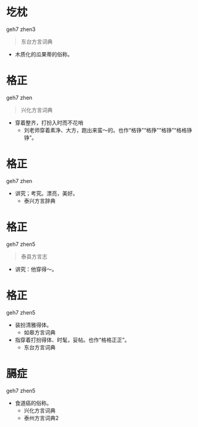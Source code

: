 # 圪枕
geh7 zhen3
> 东台方言词典
- 木质化的瓜果蒂的俗称。

# 格正
geh7 zhen
> 兴化方言词典
- 穿着整齐，打扮入时而不花哨
  - 刘老师穿着素净、大方，跑出来蛮～的。也作“格铮”“格挣”“格铮”“格格铮铮”。

# 格正
geh7 zhen
+ 讲究；考究。漂亮，美好。
  * 泰兴方言辞典

# 格正
geh7 zhen5
> 泰县方言志
- 讲究：他穿得～。

# 格正
geh7 zhen5
+ 装扮清雅得体。
  * 如皋方言词典
+ 指穿着打扮得体、时髦，妥帖。也作“格格正正”。
  * 东台方言词典

# 膈症
geh7 zhen5
+ 食道癌的俗称。
  * 兴化方言词典
  * 泰州方言词典2
